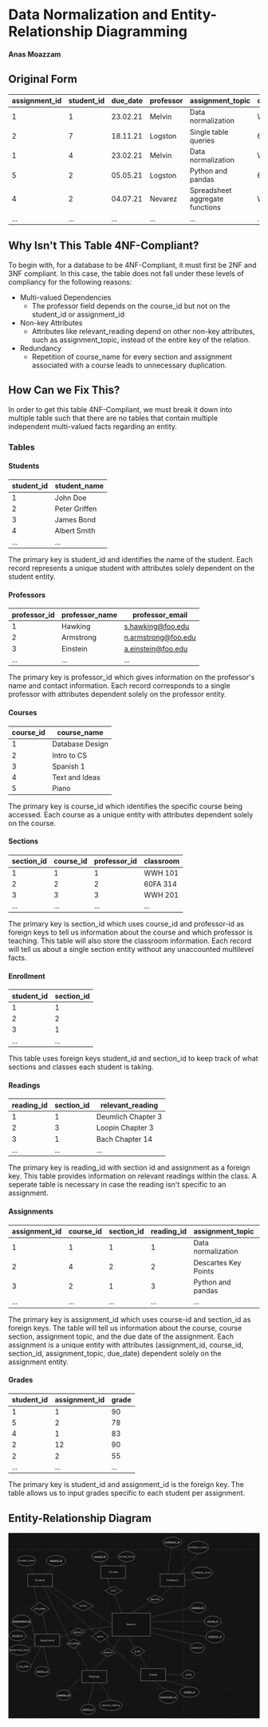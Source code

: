 # Data Normalization and Entity-Relationship Diagramming
#### Anas Moazzam

## Original Form
| assignment_id | student_id | due_date | professor | assignment_topic                | classroom | grade | relevant_reading    | professor_email   |
| :------------ | :--------- | :------- | :-------- | :------------------------------ | :-------- | :---- | :------------------ | :---------------- |
| 1             | 1          | 23.02.21 | Melvin    | Data normalization              | WWH 101   | 80    | Deumlich Chapter 3  | l.melvin@foo.edu  |
| 2             | 7          | 18.11.21 | Logston   | Single table queries            | 60FA 314  | 25    | Dümmlers Chapter 11 | e.logston@foo.edu |
| 1             | 4          | 23.02.21 | Melvin    | Data normalization              | WWH 101   | 75    | Deumlich Chapter 3  | l.melvin@foo.edu  |
| 5             | 2          | 05.05.21 | Logston   | Python and pandas               | 60FA 314  | 92    | Dümmlers Chapter 14 | e.logston@foo.edu |
| 4             | 2          | 04.07.21 | Nevarez   | Spreadsheet aggregate functions | WWH 201   | 65    | Zehnder Page 87     | i.nevarez@foo.edu |
| ...           | ...        | ...      | ...       | ...                             | ...       | ...   | ...                 | ...               |

 ## Why Isn't This Table 4NF-Compliant?
To begin with, for a database to be 4NF-Compliant, it must first be 2NF and 3NF compliant. In this case, the table does not fall under these levels of compliancy for the following reasons:

- Multi-valued Dependencies
  - The professor field depends on the course_id but not on the student_id or assignment_id
- Non-key Attributes
  - Attributes like relevant_reading depend on other non-key attributes, such as assignment_topic, instead of the entire key of the relation.
- Redundancy
  - Repetition of course_name for every section and assignment associated with a course leads to unnecessary duplication.

## How Can we Fix This?
In order to get this table 4NF-Compliant, we must break it down into multiple table such that there are no tables that contain multiple independent multi-valued facts regarding an entity.

### Tables

#### Students
| student_id | student_name  |
|------------|---------------|
| 1          | John Doe      |
| 2          | Peter Griffen |
| 3          | James Bond    |
| 4          | Albert Smith  |
| ...        | ...           |

The primary key is student_id and identifies the name of the student. Each record represents a unique student with attributes solely dependent on the student entity.

#### Professors
| professor_id | professor_name | professor_email    |
|--------------|----------------|--------------------|
| 1            | Hawking         | s.hawking@foo.edu   |
| 2            | Armstrong       | n.armstrong@foo.edu  |
| 3            | Einstein        | a.einstein@foo.edu  |
| ...          | ...             | ...                |

The primary key is professor_id which gives information on the professor's name and contact information. Each record corresponds to a single professor with attributes dependent solely on the professor entity. 

#### Courses
| course_id | course_name     |
|-----------|-----------------|
| 1         | Database Design |
| 2         | Intro to CS |
| 3         | Spanish 1     |
| 4         | Text and Ideas          |
| 5         | Piano     |

The primary key is course_id which identifies the specific course being accessed. Each course as a unique entity with attributes dependent solely on the course.

#### Sections
| section_id | course_id | professor_id | classroom  |
|------------|-----------|--------------|------------|
| 1          | 1         | 1            | WWH 101    |
| 2          | 2         | 2            | 60FA 314   |
| 3          | 3         | 3            | WWH 201    |
| ...        | ...       | ...          | ...        |

The primary key is section_id which uses course_id and professor-id as foreign keys to tell us information about the course and which professor is teaching. This table will also store the classroom information. Each record will tell us about a single section entity without any unaccounted multilevel facts.

#### Enrollment
| student_id | section_id |
|------------|------------|
| 1          | 1          |
| 2          | 2          |
| 3          | 1          |
| ...        | ...        |

This table uses foreign keys student_id and section_id to keep track of what sections and classes each student is taking.

#### Readings
| reading_id | section_id | relevant_reading   |
|------------|------------|--------------------|
| 1          | 1          | Deumlich Chapter 3 |
| 2          | 3          | Loopin Chapter 3 |
| 3          | 1          | Bach Chapter 14 |
| ...        | ...        | ...                |

The primary key is reading_id with section id and assignment as a foreign key. This table provides information on relevant readings within the class. A seperate table is necessary in case the reading isn't specific to an assignment.

#### Assignments

| assignment_id | course_id | section_id | reading_id | assignment_topic   | due_date |
|---------------|-----------|------------|------------|--------------------|----------|
| 1             | 1         | 1          | 1          | Data normalization | 23.02.21 |
| 2             | 4         | 2          | 2          | Descartes Key Points | 18.11.21|
| 3             | 2         | 1          | 3          | Python and pandas  | 15.03.21 |
| ...           | ...       | ...        | ...        | ...                | ...      |

The primary key is assignment_id which uses course-id and section_id as foreign keys. The table will tell us information about the course, course section, assignment topic, and the due date of the assignment. Each assignment is a unique entity with attributes (assignment_id, course_id, section_id, assignment_topic, due_date) dependent solely on the assignment entity.

#### Grades

| student_id | assignment_id | grade |
|------------|---------------|-------|
| 1          | 1             | 90    |
| 5          | 2             | 78    |
| 4          | 1             | 83    |
| 2          | 12             | 90    |
| 2          | 2             | 55    |
| ...        | ...           | ...   |

The primary key is student_id and assignment_id is the foreign key. The table allows us to input grades specific to each student per assignment.

## Entity-Relationship Diagram
![Alt text](images/er_diagram.png)